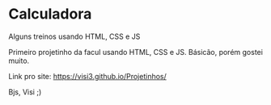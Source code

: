 # Calculadora
Alguns treinos usando HTML, CSS e JS

Primeiro projetinho da facul usando HTML, CSS e JS. Básicão, porém gostei muito.


Link pro site:
https://visi3.github.io/Projetinhos/

Bjs, Visi ;)

